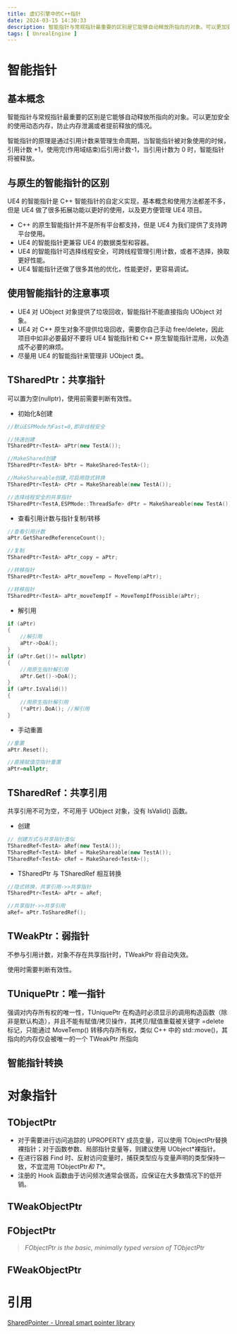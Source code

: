```yaml
---
title: 虚幻引擎中的C++指针
date: 2024-03-15 14:30:33
description: 智能指针与常规指针最重要的区别是它能够自动释放所指向的对象。可以更加安全的使用动态内存，防止内存泄漏或者提前释放的情况。
tags: [ UnrealEngine ]
---
```


# 智能指针

## 基本概念

智能指针与常规指针最重要的区别是它能够自动释放所指向的对象。可以更加安全的使用动态内存，防止内存泄漏或者提前释放的情况。

智能指针的原理是通过引用计数来管理生命周期，当智能指针被对象使用的时候，引用计数 +1，使用完(作用域结束)后引用计数-1，当引用计数为 0 时，智能指针将被释放。

## 与原生的智能指针的区别

UE4 的智能指针是 C++ 智能指针的自定义实现，基本概念和使用方法都差不多，但是 UE4 做了很多拓展功能以更好的使用，以及更方便管理 UE4 项目。

- C++ 的原生智能指针并不是所有平台都支持，但是 UE4 为我们提供了支持跨平台使用。
- UE4 的智能指针更兼容 UE4 的数据类型和容器。
- UE4 的智能指针可选择线程安全，可跨线程管理引用计数，或者不选择，换取更好性能。
- UE4 智能指针还做了很多其他的优化，性能更好，更容易调试。

## 使用智能指针的注意事项

- UE4 对 UObject 对象提供了垃圾回收，智能指针不能直接指向 UObject 对象。
- UE4 对 C++ 原生对象不提供垃圾回收，需要你自己手动 free/delete，因此项目中如非必要最好不要将 UE4 智能指针和 C++ 原生智能指针混用，以免造成不必要的麻烦。
- 尽量用 UE4 的智能指针来管理非 UObject 类。

## TSharedPtr：共享指针

可以置为空(nullptr)，使用前需要判断有效性。

- 初始化&创建

```cpp
//默认ESPMode为Fast=0,即非线程安全

//快速创建
TSharedPtr<TestA> aPtr(new TestA());   

//MakeShared创建
TSharedPtr<TestA> bPtr = MakeShared<TestA>();  

//MakeShareable创建,可启用隐式转换   
TSharedPtr<TestA> cPtr = MakeShareable(new TestA()); 

//选择线程安全的共享指针       
TSharedPtr<TestA,ESPMode::ThreadSafe> dPtr = MakeShareable(new TestA());
```

- 查看引用计数与指针复制/转移

```cpp
//查看引用计数
aPtr.GetSharedReferenceCount();

//复制
TSharedPtr<TestA> aPtr_copy = aPtr; 

//转移指针
TSharedPtr<TestA> aPtr_moveTemp = MoveTemp(aPtr);

//转移指针
TSharedPtr<TestA> aPtr_moveTempIf = MoveTempIfPossible(aPtr);
```

- 解引用

```cpp
if (aPtr)
{
    //解引用
    aPtr->DoA(); 
}
if (aPtr.Get()!= nullptr)
{        
    //用原生指针解引用
    aPtr.Get()->DoA();
}
if (aPtr.IsValid())
{
    //用原生指针解引用
    (*aPtr).DoA(); //解引用
}
```

- 手动重置

```cpp
//重置
aPtr.Reset();

//直接赋值空指针重置
aPtr=nullptr;
```

## TSharedRef：共享引用

共享引用不可为空，不可用于 UObject 对象，没有 IsValid() 函数。

- 创建

```cpp
// 创建方式与共享指针类似
TSharedRef<TestA> aRef(new TestA());
TSharedRef<TestA> bRef = MakeShareable(new TestA());
TSharedRef<TestA> cRef = MakeShared<TestA>();
```

- TSharedPtr 与 TSharedRef 相互转换

```cpp
//隐式转换，共享引用->>共享指针
TSharedPtr<TestA> aPtr = aRef;

//共享指针->>共享引用
aRef= aPtr.ToSharedRef();
```

## TWeakPtr：弱指针

不参与引用计数，对象不存在共享指针时，TWeakPtr 将自动失效。

使用时需要判断有效性。

## TUniquePtr：唯一指针

强调对内存所有权的唯一性，TUniquePtr 在构造时必须显示的调用构造函数（除非是默认构造），并且不能有赋值/拷贝操作，其拷贝/赋值重载被关键字 =delete 标记，只能通过 MoveTemp() 转移内存所有权，类似 C++ 中的 std::move()，其指向的内存仅会被唯一的一个 TWeakPtr 所指向

## 智能指针转换

# 对象指针

## TObjectPtr

- 对于需要进行访问追踪的 UPROPERTY 成员变量，可以使用 TObjectPtr<T>替换裸指针；对于函数参数、局部指针变量等，则建议使用 UObject*裸指针。
- 在进行容器 Find 时、反射访问变量时，捕获类型应与变量声明的类型保持一致，不宜混用 TObjectPtr<T>*和 T**。
- 注册的 Hook 函数由于访问频次通常会很高，应保证在大多数情况下的低开销。

## TWeakObjectPtr

## FObjectPtr

> _FObjectPtr is the basic, minimally typed version of TObjectPtr_

## FWeakObjectPtr

# 引用

[SharedPointer - Unreal smart pointer library](https://lfl6qrvo2z.feishu.cn/wiki/wikcnc6LlK0DJnvvDITlwzwt2Vb)
